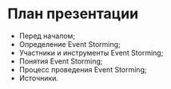 # План презентации

* Перед началом;
* Определение Event Storming;
* Участники и инструменты Event Storming;
* Понятия Event Storming;
* Процесс проведения Event Storming;
* Источники.

<SlideCurrentNo class="absolute bottom-[5px] left-1/2 transform -translate-x-1/2 items-center" />
